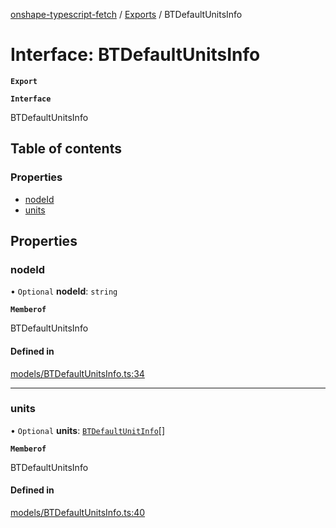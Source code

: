 [onshape-typescript-fetch](../README.md) / [Exports](../modules.md) / BTDefaultUnitsInfo

# Interface: BTDefaultUnitsInfo

**`Export`**

**`Interface`**

BTDefaultUnitsInfo

## Table of contents

### Properties

- [nodeId](BTDefaultUnitsInfo.md#nodeid)
- [units](BTDefaultUnitsInfo.md#units)

## Properties

### nodeId

• `Optional` **nodeId**: `string`

**`Memberof`**

BTDefaultUnitsInfo

#### Defined in

[models/BTDefaultUnitsInfo.ts:34](https://github.com/toebes/onshape-typescript-fetch/blob/3e11ae1/models/BTDefaultUnitsInfo.ts#L34)

___

### units

• `Optional` **units**: [`BTDefaultUnitInfo`](BTDefaultUnitInfo.md)[]

**`Memberof`**

BTDefaultUnitsInfo

#### Defined in

[models/BTDefaultUnitsInfo.ts:40](https://github.com/toebes/onshape-typescript-fetch/blob/3e11ae1/models/BTDefaultUnitsInfo.ts#L40)
